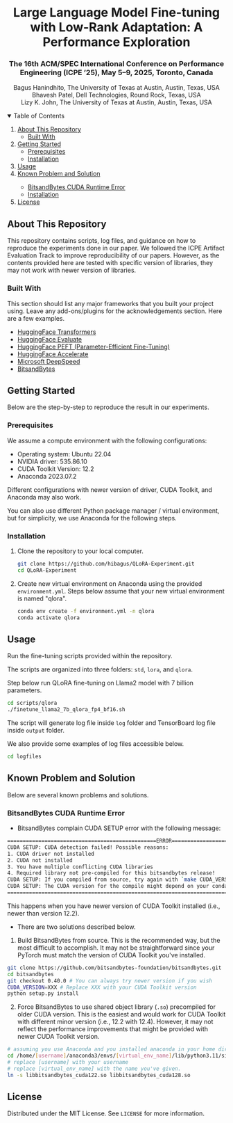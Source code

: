 <!-- PROJECT LOGO -->
<br />
<p align="center">

  <h1 align="center">Large Language Model Fine-tuning with Low-Rank Adaptation: A Performance Exploration</h3>
  <h3 align="center">The 16th ACM/SPEC International Conference on Performance Engineering (ICPE ’25), May 5–9, 2025, Toronto, Canada</h3>

  <p align="center">
    Bagus Hanindhito, The University of Texas at Austin, Austin, Texas, USA
    <br />
    Bhavesh Patel, Dell Technologies, Round Rock, Texas, USA
    <br />
    Lizy K. John, The University of Texas at Austin, Austin, Texas, USA
    <br />
  </p>
</p>



<!-- TABLE OF CONTENTS -->
<details open="open">
  <summary>Table of Contents</summary>
  <ol>
    <li>
      <a href="#about-this-repository">About This Repository</a>
      <ul>
        <li><a href="#built-with">Built With</a></li>
      </ul>
    </li>
    <li>
      <a href="#getting-started">Getting Started</a>
      <ul>
        <li><a href="#prerequisites">Prerequisites</a></li>
        <li><a href="#installation">Installation</a></li>
      </ul>
    </li>
    <li><a href="#usage">Usage</a></li>
    <li><a href="#known-problem-and-solution">Known Problem and Solution</a></li>
      <ul>
        <li><a href="#bitsandbytes-cuda-runtime-error">BitsandBytes CUDA Runtime Error</a></li>
        <li><a href="#installation">Installation</a></li>
      </ul>
    <li><a href="#license">License</a></li>
  </ol>
</details>


## About This Repository
This repository contains scripts, log files, and guidance on how to reproduce the experiments done in our paper.
We followed the ICPE Artifact Evaluation Track to improve reproducibility of our papers.
However, as the contents provided here are tested with specific version of libraries, they may not work with newer version of libraries. 

### Built With
This section should list any major frameworks that you built your project using. Leave any add-ons/plugins for the acknowledgements section. Here are a few examples.
* [HuggingFace Transformers](https://github.com/huggingface/transformers)
* [HuggingFace Evaluate](https://github.com/huggingface/evaluate)
* [HuggingFace PEFT (Parameter-Efficient Fine-Tuning)](https://github.com/huggingface/peft)
* [HuggingFace Accelerate](https://github.com/huggingface/accelerate)
* [Microsoft DeepSpeed](https://github.com/microsoft/DeepSpeed)
* [BitsandBytes](https://github.com/bitsandbytes-foundation/bitsandbytes)

## Getting Started
Below are the step-by-step to reproduce the result in our experiments.

### Prerequisites
We assume a compute environment with the following configurations:
* Operating system: Ubuntu 22.04
* NVIDIA driver: 535.86.10
* CUDA Toolkit Version: 12.2
* Anaconda 2023.07.2

Different configurations with newer version of driver, CUDA Toolkit, and Anaconda may also work.

You can also use different Python package manager / virtual environment, but for simplicity, we use Anaconda for the following steps.

### Installation

1. Clone the repository to your local computer.
   ```sh
   git clone https://github.com/hibagus/QLoRA-Experiment.git
   cd QLoRA-Experiment
   ```
2. Create new virtual environment on Anaconda using the provided `environment.yml`.
   Steps below assume that your new virtual environment is named "qlora".
   ```sh
   conda env create -f environment.yml -n qlora
   conda activate qlora
   ```

## Usage

Run the fine-tuning scripts provided within the repository.

The scripts are organized into three folders: `std`, `lora`, and `qlora`.

Step below run QLoRA fine-tuning on Llama2 model with 7 billion parameters.
```sh
cd scripts/qlora
./finetune_llama2_7b_qlora_fp4_bf16.sh
```

The script will generate log file inside `log` folder and TensorBoard log file inside `output` folder.

We also provide some examples of log files accessible below.
```sh
cd logfiles
```

## Known Problem and Solution

Below are several known problems and solutions.

### BitsandBytes CUDA Runtime Error
* BitsandBytes complain CUDA SETUP error with the following message:
```sh
================================================ERROR=====================================
CUDA SETUP: CUDA detection failed! Possible reasons:
1. CUDA driver not installed
2. CUDA not installed
3. You have multiple conflicting CUDA libraries
4. Required library not pre-compiled for this bitsandbytes release!
CUDA SETUP: If you compiled from source, try again with `make CUDA_VERSION=DETECTED_CUDA_VERSION` for example, `make CUDA_VERSION=113`.
CUDA SETUP: The CUDA version for the compile might depend on your conda install. Inspect CUDA version via `conda list | grep cuda`.
================================================================================
```
This happens when you have newer version of CUDA Toolkit installed (i.e., newer than version 12.2).

* There are two solutions described below.
1. Build BitsandBytes from source. This is the recommended way, but the most difficult to accomplish. It may not be straightforward since your PyTorch must match the version of CUDA Toolkit you've installed.
```sh
git clone https://github.com/bitsandbytes-foundation/bitsandbytes.git
cd bitsandbytes
git checkout 0.40.0 # You can always try newer version if you wish
CUDA_VERSION=XXX # Replace XXX with your CUDA Toolkit version
python setup.py install
```
2. Force BitsandBytes to use shared object library (`.so`) precompiled for older CUDA version. This is the easiest and would work for CUDA Toolkit with different minor version (i.e., 12.2 with 12.4). However, it may not reflect the performance improvements that might be provided with newer CUDA Toolkit version.
```sh
# assuming you use Anaconda and you installed anaconda in your home directory and you use CUDA Toolkit version 12.8
cd /home/[username]/anaconda3/envs/[virtual_env_name]/lib/python3.11/site-packages/bitsandbytes
# replace [username] with your username
# replace [virtual_env_name] with the name you've given.
ln -s libbitsandbytes_cuda122.so libbitsandbytes_cuda128.so
```


## License

Distributed under the MIT License. See `LICENSE` for more information.

